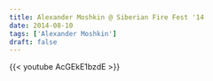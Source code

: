 ```yaml
---
title: Alexander Moshkin @ Siberian Fire Fest '14
date: 2014-08-10
tags: ['Alexander Moshkin']
draft: false
---
```

{{< youtube AcGEkE1bzdE >}}

